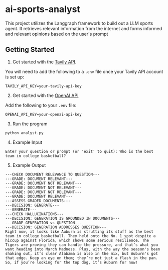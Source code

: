 # ai-sports-analyst

This project utilizes the Langgraph framework to build out a LLM sports agent. It retrieves relevant information from the internet and forms informed and relevant opinions based on the user's prompt

## Getting Started
1. Get started with the [Tavily API](https://tavily.com/).

You will need to add the following to a `.env` file once your Tavily API account is set up:
```text
TAVILY_API_KEY=your-tavily-api-key
```
2. Get started with the [OpenAI API](https://platform.openai.com/docs/quickstart)

Add the following to your `.env` file:
```text
OPENAI_API_KEY=your-openai-api-key
```

3. Run the program
```shell
python analyst.py
```

4. Example Input
```
Enter your question or prompt (or 'exit' to quit): Who is the best team in college basketball?
```

5. Example Output
```
---CHECK DOCUMENT RELEVANCE TO QUESTION---
---GRADE: DOCUMENT RELEVANT---
---GRADE: DOCUMENT NOT RELEVANT---
---GRADE: DOCUMENT NOT RELEVANT---
---GRADE: DOCUMENT NOT RELEVANT---
---GRADE: DOCUMENT RELEVANT---
---ASSESS GRADED DOCUMENTS---
---DECISION: GENERATE---
---GENERATE---
---CHECK HALLUCINATIONS---
---DECISION: GENERATION IS GROUNDED IN DOCUMENTS---
---GRADE GENERATION vs QUESTION---
---DECISION: GENERATION ADDRESSES QUESTION---
Right now, it looks like Auburn is strutting its stuff as the best team in college basketball. They held onto the No. 1 spot despite a hiccup against Florida, which shows some serious resilience. The Tigers are proving they can handle the pressure, and that’s what you want heading into March Madness. Plus, with the way the season's been shaking out, it’s clear Alabama is also in the mix, but Auburn's got that edge. Keep an eye on them; they’re not just a flash in the pan. So, if you’re looking for the top dog, it’s Auburn for now!
```